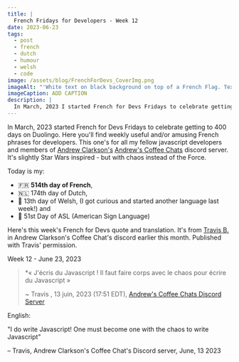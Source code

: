 ```yaml
---
title: |
  French Fridays for Developers - Week 12
date: 2023-06-23
tags:
  - post
  - french
  - dutch
  - humour
  - welsh
  - code
image: /assets/blog/FrenchForDevs_CoverImg.png
imageAlt: "'White text on black background on top of a French Flag. Text says French for Devs! Funny and/or useful French quotes for developers. A New French for Devs Quote Every Friday! https://gingerkiwi.dev'"
imageCaption: ADD CAPTION
description: |
  In March, 2023 I started French for Devs Fridays to celebrate getting to 400 days on Duolingo. Here you'll find weekly useful and/or amusing French phrases for developers.  « J'écris du Javascript ! Il faut faire corps avec le chaos pour écrire du Javascript » Read the full post for the translation.
---
```

In March, 2023  started French for Devs Fridays to celebrate getting to 400 days on Duolingo. Here you'll find weekly useful and/or amusing French phrases for developers. This one's for all my fellow javascript developers and members of [Andrew Clarkson's](https://www.linkedin.com/in/andrewtclarkson/) [Andrew's Coffee Chats](https://www.linkedin.com/company/andrews-coffee-chats/) discord server. It's slightly Star Wars inspired - but with chaos instead of the Force.

Today is my:
- 🇫🇷 **514th day of French**, 
- 🇳🇱 174th day of Dutch, 
- 🏴󠁧󠁢󠁷󠁬󠁳󠁿 13th day of Welsh, (I got curious and started another language last week!)
  and 
- 👋 51st Day of ASL (American Sign Language)

Here's this week's French for Devs quote and translation. It's from [Travis B.](https://www.linkedin.com/in/travis-b-34a618236/) in Andrew Clarkson's Coffee Chat's discord earlier this month. Published with Travis' permission.

Week 12 - June 23, 2023

>*« J'écris du Javascript ! Il faut faire corps avec le chaos pour écrire du Javascript »
>
>~ Travis , 13 juin, 2023 (17:51 EDT), [Andrew's Coffee Chats Discord Server](https://discord.gg/p6Cu6qK734)

English:  

"I do write Javascript! One must become one with the chaos to write Javascript"

– Travis, Andrew Clarkson's Coffee Chat's Discord server, June, 13 2023

